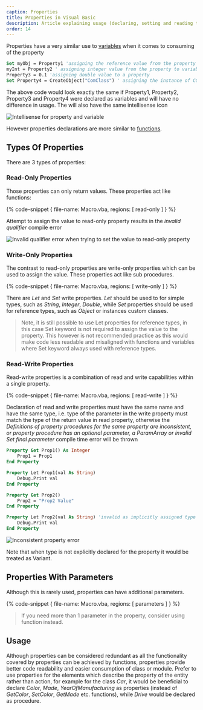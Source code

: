 ```yaml
---
caption: Properties
title: Properties in Visual Basic
description: Article explaining usage (declaring, setting and reading the values) of properties in Visual Basic. Difference between properties and variables
order: 14
---
```

Properties have a very similar use to [variables](/docs/codestack/visual-basic/variables/declaration/) when it comes to consuming of the property

~~~ vb jagged
Set myObj = Property1 'assigning the reference value from the property to the variable
myInt = Property2 ' assigning integer value from the property to variable
Property3 = 0.1 'assigning double value to a property
Set Property4 = CreateObject("ComClass") ' assigning the instance of COM class to property
~~~

The above code would look exactly the same if Property1, Property2, Property3 and Property4 were declared as variables and will have no difference in usage. The will also have the same intellisense icon

![Intellisense for property and variable](property-intellisense.png)

However properties declarations are more similar to [functions](/docs/codestack/visual-basic/functions/).

## Types Of Properties

There are 3 types of properties:

### Read-Only Properties

Those properties can only return values. These properties act like functions:

{% code-snippet { file-name: Macro.vba, regions: [ read-only ] } %}

Attempt to assign the value to read-only property results in the *invalid qualifier* compile error

![Invalid qualifier error when trying to set the value to read-only property](invalid-qualifier-error.png)

### Write-Only Properties

The contrast to read-only properties are write-only properties which can be used to assign the value. These properties act like sub procedures.

{% code-snippet { file-name: Macro.vba, regions: [ write-only ] } %}

There are *Let* and *Set* write properties. *Let* should be used to for simple types, such as *String*, *Integer*, *Double*, while *Set* properties should be used for reference types, such as *Object* or instances custom classes.

> Note, it is still possible to use Let properties for reference types, in this case Set keyword is not required to assign the value to the property. This however is not recommended practice as this would make code less readable and misaligned with functions and variables where Set keyword always used with reference types.

### Read-Write Properties

Read-write properties is a combination of read and write capabilities within a single property.

{% code-snippet { file-name: Macro.vba, regions: [ read-write ] } %}

Declaration of read and write properties must have the same name and have the same type, i.e. type of the parameter in the write property must match the type of the return value in read property, otherwise the *Definitions of property procedures for the same property are inconsistent, or property procedure has an optional parameter, a ParamArray or invalid Set final parameter* compile time error will be thrown

~~~ vb
Property Get Prop1() As Integer
    Prop1 = Prop1
End Property

Property Let Prop1(val As String)
    Debug.Print val
End Property

Property Get Prop2()
    Prop2 = "Prop2 Value"
End Property

Property Let Prop2(val As String) 'invalid as implicitly assigned type is Variant
    Debug.Print val
End Property
~~~



![Inconsistent property error](inconsistent-property-error.png)

Note that when type is not explicitly declared for the property it would be treated as Variant.

## Properties With Parameters

Although this is rarely used, properties can have additional parameters.

{% code-snippet { file-name: Macro.vba, regions: [ parameters ] } %}

> If you need more than 1 parameter in the property, consider using function instead.

## Usage

Although properties can be considered redundant as all the functionality covered by properties can be achieved by functions, properties provide better code readability and easier consumption of class or module. Prefer to use properties for the elements which describe the property of the entity rather than action, for example for the class *Car*, it would be beneficial to declare *Color*, *Made*, *YearOfManufacturing* as properties (instead of *GetColor*, *SetColor*, *GetMade* etc. functions), while *Drive* would be declared as procedure.